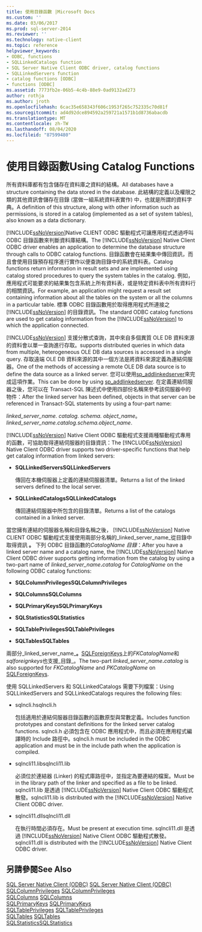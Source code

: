 ```yaml
---
title: 使用目錄函數 |Microsoft Docs
ms.custom: ''
ms.date: 03/06/2017
ms.prod: sql-server-2014
ms.reviewer: ''
ms.technology: native-client
ms.topic: reference
helpviewer_keywords:
- ODBC, functions
- SQLLinkedCatalogs function
- SQL Server Native Client ODBC driver, catalog functions
- SQLLinkedServers function
- catalog functions [ODBC]
- functions [ODBC]
ms.assetid: 7773fb2e-06b5-4c4b-88e9-0ad9132ad273
author: rothja
ms.author: jroth
ms.openlocfilehash: 6cac35e658343f606c1953f265c752335c70d81f
ms.sourcegitcommit: ad4d92dce894592a259721a1571b1d8736abacdb
ms.translationtype: MT
ms.contentlocale: zh-TW
ms.lasthandoff: 08/04/2020
ms.locfileid: "87599480"
---
```

# <a name="using-catalog-functions"></a><span data-ttu-id="595fc-102">使用目錄函數</span><span class="sxs-lookup"><span data-stu-id="595fc-102">Using Catalog Functions</span></span>
  <span data-ttu-id="595fc-103">所有資料庫都有包含儲存在資料庫之資料的結構。</span><span class="sxs-lookup"><span data-stu-id="595fc-103">All databases have a structure containing the data stored in the database.</span></span> <span data-ttu-id="595fc-104">此結構的定義以及權限之類的其他資訊會儲存在目錄 (當做一組系統資料表實作) 中，也就是所謂的資料字典。</span><span class="sxs-lookup"><span data-stu-id="595fc-104">A definition of this structure, along with other information such as permissions, is stored in a catalog (implemented as a set of system tables), also known as a data dictionary.</span></span>  
  
 <span data-ttu-id="595fc-105">[!INCLUDE[ssNoVersion](../../../includes/ssnoversion-md.md)]Native CLIENT ODBC 驅動程式可讓應用程式透過呼叫 ODBC 目錄函數來判斷資料庫結構。</span><span class="sxs-lookup"><span data-stu-id="595fc-105">The [!INCLUDE[ssNoVersion](../../../includes/ssnoversion-md.md)] Native Client ODBC driver enables an application to determine the database structure through calls to ODBC catalog functions.</span></span> <span data-ttu-id="595fc-106">目錄函數會在結果集中傳回資訊，而且會使用目錄預存程序進行實作以便查詢目錄中的系統資料表。</span><span class="sxs-lookup"><span data-stu-id="595fc-106">Catalog functions return information in result sets and are implemented using catalog stored procedures to query the system tables in the catalog.</span></span> <span data-ttu-id="595fc-107">例如，應用程式可能要求的結果集包含系統上所有資料表，或是特定資料表中所有資料行的相關資訊。</span><span class="sxs-lookup"><span data-stu-id="595fc-107">For example, an application might request a result set containing information about all the tables on the system or all the columns in a particular table.</span></span> <span data-ttu-id="595fc-108">標準 ODBC 目錄函數用於取得應用程式所連接之 [!INCLUDE[ssNoVersion](../../../includes/ssnoversion-md.md)] 的目錄資訊。</span><span class="sxs-lookup"><span data-stu-id="595fc-108">The standard ODBC catalog functions are used to get catalog information from the [!INCLUDE[ssNoVersion](../../../includes/ssnoversion-md.md)] to which the application connected.</span></span>  
  
 [!INCLUDE[ssNoVersion](../../../includes/ssnoversion-md.md)] <span data-ttu-id="595fc-109">支援分散式查詢，其中來自多個異質 OLE DB 資料來源的資料會以單一查詢進行存取。</span><span class="sxs-lookup"><span data-stu-id="595fc-109">supports distributed queries in which data from multiple, heterogeneous OLE DB data sources is accessed in a single query.</span></span> <span data-ttu-id="595fc-110">存取遠端 OLE DB 資料來源的其中一個方法是將資料來源定義為連結伺服器。</span><span class="sxs-lookup"><span data-stu-id="595fc-110">One of the methods of accessing a remote OLE DB data source is to define the data source as a linked server.</span></span> <span data-ttu-id="595fc-111">您可以使用[sp_addlinkedserver](/sql/relational-databases/system-stored-procedures/sp-addlinkedserver-transact-sql)來完成這項作業。</span><span class="sxs-lookup"><span data-stu-id="595fc-111">This can be done by using [sp_addlinkedserver](/sql/relational-databases/system-stored-procedures/sp-addlinkedserver-transact-sql).</span></span> <span data-ttu-id="595fc-112">在定義連結伺服器之後，您可以在 Transact-SQL 陳述式中使用四部份名稱來參考該伺服器中的物件：</span><span class="sxs-lookup"><span data-stu-id="595fc-112">After the linked server has been defined, objects in that server can be referenced in Transact-SQL statements by using a four-part name:</span></span>  
  
 <span data-ttu-id="595fc-113">*linked_server_name. catalog. schema. object_name*。</span><span class="sxs-lookup"><span data-stu-id="595fc-113">*linked_server_name.catalog.schema.object_name*.</span></span>  
  
 <span data-ttu-id="595fc-114">[!INCLUDE[ssNoVersion](../../../includes/ssnoversion-md.md)] Native Client ODBC 驅動程式支援兩種驅動程式專用的函數，可協助取得連結伺服器的目錄資訊：</span><span class="sxs-lookup"><span data-stu-id="595fc-114">The [!INCLUDE[ssNoVersion](../../../includes/ssnoversion-md.md)] Native Client ODBC driver supports two driver-specific functions that help get catalog information from linked servers:</span></span>  
  
-   <span data-ttu-id="595fc-115">**SQLLinkedServers**</span><span class="sxs-lookup"><span data-stu-id="595fc-115">**SQLLinkedServers**</span></span>  
  
     <span data-ttu-id="595fc-116">傳回在本機伺服器上定義的連結伺服器清單。</span><span class="sxs-lookup"><span data-stu-id="595fc-116">Returns a list of the linked servers defined to the local server.</span></span>  
  
-   <span data-ttu-id="595fc-117">**SQLLinkedCatalogs**</span><span class="sxs-lookup"><span data-stu-id="595fc-117">**SQLLinkedCatalogs**</span></span>  
  
     <span data-ttu-id="595fc-118">傳回連結伺服器中所包含的目錄清單。</span><span class="sxs-lookup"><span data-stu-id="595fc-118">Returns a list of the catalogs contained in a linked server.</span></span>  
  
 <span data-ttu-id="595fc-119">當您擁有連結的伺服器名稱和目錄名稱之後， [!INCLUDE[ssNoVersion](../../../includes/ssnoversion-md.md)] Native CLIENT ODBC 驅動程式支援使用兩部分名稱的_linked_server_name_從目錄中取得資訊 **。** 下列 ODBC 目錄函數的*CatalogName* _目錄_：</span><span class="sxs-lookup"><span data-stu-id="595fc-119">After you have a linked server name and a catalog name, the [!INCLUDE[ssNoVersion](../../../includes/ssnoversion-md.md)] Native Client ODBC driver supports getting information from the catalog by using a two-part name of _linked_server_name_**.**_catalog_ for *CatalogName* on the following ODBC catalog functions:</span></span>  
  
-   <span data-ttu-id="595fc-120">**SQLColumnPrivileges**</span><span class="sxs-lookup"><span data-stu-id="595fc-120">**SQLColumnPrivileges**</span></span>  
  
-   <span data-ttu-id="595fc-121">**SQLColumns**</span><span class="sxs-lookup"><span data-stu-id="595fc-121">**SQLColumns**</span></span>  
  
-   <span data-ttu-id="595fc-122">**SQLPrimaryKeys**</span><span class="sxs-lookup"><span data-stu-id="595fc-122">**SQLPrimaryKeys**</span></span>  
  
-   <span data-ttu-id="595fc-123">**SQLStatistics**</span><span class="sxs-lookup"><span data-stu-id="595fc-123">**SQLStatistics**</span></span>  
  
-   <span data-ttu-id="595fc-124">**SQLTablePrivileges**</span><span class="sxs-lookup"><span data-stu-id="595fc-124">**SQLTablePrivileges**</span></span>  
  
-   <span data-ttu-id="595fc-125">**SQLTables**</span><span class="sxs-lookup"><span data-stu-id="595fc-125">**SQLTables**</span></span>  
  
 <span data-ttu-id="595fc-126">兩部分_linked_server_name_**。**[SQLForeignKeys](../../native-client-odbc-api/sqlforeignkeys.md)上的*FKCatalogName*和*sqlforeignkeys*也支援_目錄_。</span><span class="sxs-lookup"><span data-stu-id="595fc-126">The two-part _linked_server_name_**.**_catalog_ is also supported for *FKCatalogName* and *PKCatalogName* on [SQLForeignKeys](../../native-client-odbc-api/sqlforeignkeys.md).</span></span>  
  
 <span data-ttu-id="595fc-127">使用 SQLLinkedServers 和 SQLLinkedCatalogs 需要下列檔案：</span><span class="sxs-lookup"><span data-stu-id="595fc-127">Using SQLLinkedServers and SQLLinkedCatalogs requires the following files:</span></span>  
  
-   <span data-ttu-id="595fc-128">sqlncli.h</span><span class="sxs-lookup"><span data-stu-id="595fc-128">sqlncli.h</span></span>  
  
     <span data-ttu-id="595fc-129">包括適用於連結伺服器目錄函數的函數原型與常數定義。</span><span class="sxs-lookup"><span data-stu-id="595fc-129">Includes function prototypes and constant definitions for the linked server catalog functions.</span></span> <span data-ttu-id="595fc-130">sqlncli.h 必須包含在 ODBC 應用程式中，而且必須在應用程式編譯時的 Include 路徑中。</span><span class="sxs-lookup"><span data-stu-id="595fc-130">sqlncli.h must be included in the ODBC application and must be in the include path when the application is compiled.</span></span>  
  
-   <span data-ttu-id="595fc-131">sqlncli11.lib</span><span class="sxs-lookup"><span data-stu-id="595fc-131">sqlncli11.lib</span></span>  
  
     <span data-ttu-id="595fc-132">必須位於連結器 (Linker) 的程式庫路徑中，並指定為要連結的檔案。</span><span class="sxs-lookup"><span data-stu-id="595fc-132">Must be in the library path of the linker and specified as a file to be linked.</span></span> <span data-ttu-id="595fc-133">sqlncli11.lib 是透過 [!INCLUDE[ssNoVersion](../../../includes/ssnoversion-md.md)] Native Client ODBC 驅動程式散發。</span><span class="sxs-lookup"><span data-stu-id="595fc-133">sqlncli11.lib is distributed with the [!INCLUDE[ssNoVersion](../../../includes/ssnoversion-md.md)] Native Client ODBC driver.</span></span>  
  
-   <span data-ttu-id="595fc-134">sqlncli11.dll</span><span class="sxs-lookup"><span data-stu-id="595fc-134">sqlncli11.dll</span></span>  
  
     <span data-ttu-id="595fc-135">在執行時間必須存在。</span><span class="sxs-lookup"><span data-stu-id="595fc-135">Must be present at execution time.</span></span> <span data-ttu-id="595fc-136">sqlncli11.dll 是透過 [!INCLUDE[ssNoVersion](../../../includes/ssnoversion-md.md)] Native Client ODBC 驅動程式散發。</span><span class="sxs-lookup"><span data-stu-id="595fc-136">sqlncli11.dll is distributed with the [!INCLUDE[ssNoVersion](../../../includes/ssnoversion-md.md)] Native Client ODBC driver.</span></span>  
  
## <a name="see-also"></a><span data-ttu-id="595fc-137">另請參閱</span><span class="sxs-lookup"><span data-stu-id="595fc-137">See Also</span></span>  
 <span data-ttu-id="595fc-138">[SQL Server Native Client &#40;ODBC&#41;](sql-server-native-client-odbc.md) </span><span class="sxs-lookup"><span data-stu-id="595fc-138">[SQL Server Native Client &#40;ODBC&#41;](sql-server-native-client-odbc.md) </span></span>  
 <span data-ttu-id="595fc-139">[SQLColumnPrivileges](../../native-client-odbc-api/sqlcolumnprivileges.md) </span><span class="sxs-lookup"><span data-stu-id="595fc-139">[SQLColumnPrivileges](../../native-client-odbc-api/sqlcolumnprivileges.md) </span></span>  
 <span data-ttu-id="595fc-140">[SQLColumns](../../native-client-odbc-api/sqlcolumns.md) </span><span class="sxs-lookup"><span data-stu-id="595fc-140">[SQLColumns](../../native-client-odbc-api/sqlcolumns.md) </span></span>  
 <span data-ttu-id="595fc-141">[SQLPrimaryKeys](../../native-client-odbc-api/sqlprimarykeys.md) </span><span class="sxs-lookup"><span data-stu-id="595fc-141">[SQLPrimaryKeys](../../native-client-odbc-api/sqlprimarykeys.md) </span></span>  
 <span data-ttu-id="595fc-142">[SQLTablePrivileges](../../native-client-odbc-api/sqltableprivileges.md) </span><span class="sxs-lookup"><span data-stu-id="595fc-142">[SQLTablePrivileges](../../native-client-odbc-api/sqltableprivileges.md) </span></span>  
 <span data-ttu-id="595fc-143">[SQLTables](../../native-client-odbc-api/sqltables.md) </span><span class="sxs-lookup"><span data-stu-id="595fc-143">[SQLTables](../../native-client-odbc-api/sqltables.md) </span></span>  
 [<span data-ttu-id="595fc-144">SQLStatistics</span><span class="sxs-lookup"><span data-stu-id="595fc-144">SQLStatistics</span></span>](../../statistics/statistics.md)  
  
  
